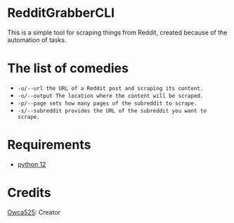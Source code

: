 # RedditGrabberCLI
This is a simple tool for scraping things from Reddit, created because of the automation of tasks.

# The list of comedies
- `-u/--url the URL of a Reddit post and scraping its content.            `
- `-o/--output The location where the content will be scraped.            `
- `-p/--page sets how many pages of the subreddit to scrape.              `
- `-s/--subreddit provides the URL of the subreddit you want to scrape.   `

# Requirements
- [python 12](https://www.python.org/)

# Credits
[Owca525](https://github.com/Owca525): Creator
